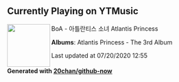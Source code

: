 ## Currently Playing on YTMusic

[<img align="left" width="100" src="https://lh3.googleusercontent.com/ttaLKBKJCZdF-3HLVMORYdSAwdqF_60ShFLSzQisQfxhrO1QX-3sHaT2aXhZggjf5dm3TM9Ob19Y0p5p">](https://music.youtube.com/channel/UCkHCFYazoDQyBdOopGGQnwg)

BoA - 아틀란티스 소녀 Atlantis Princess

**Albums**: Atlantis Princess - The 3rd Album

Last updated at 07/20/2020 12:55

#### Generated with [20chan/github-now](https://github.com/20chan/github-now)


<!--
**20chan/20chan** is a ✨ _special_ ✨ repository because its `README.md` (this file) appears on your GitHub profile.

Here are some ideas to get you started:

- 🔭 I’m currently working on ...
- 🌱 I’m currently learning ...
- 👯 I’m looking to collaborate on ...
- 🤔 I’m looking for help with ...
- 💬 Ask me about ...
- 📫 How to reach me: ...
- 😄 Pronouns: ...
- ⚡ Fun fact: ...
-->

